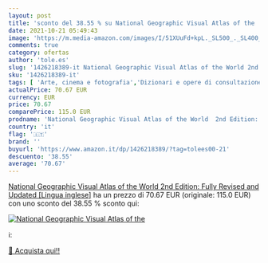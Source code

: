```yaml
---
layout: post
title: 'sconto del 38.55 % su National Geographic Visual Atlas of the   '
date: 2021-10-21 05:49:43
image: 'https://m.media-amazon.com/images/I/51XUuFd+kpL._SL500_._SL400_.jpg'
comments: true
category: ofertas
author: 'tole.es'
slug: '1426218389-it National Geographic Visual Atlas of the World 2nd Edition:...'
sku: '1426218389-it'
tags: [ 'Arte, cinema e fotografia','Dizionari e opere di consultazione','Enciclopedie e opere di consultazione','Fotografia','Fotografia naturalistica e di animali','Fotografia paesaggistica','Libri','Mappe e atlanti','Società e scienze sociali','Studi culturali e sociali','Viaggi', ]
actualPrice: 70.67 EUR
currency: EUR
price: 70.67
comparePrice: 115.0 EUR
prodname: 'National Geographic Visual Atlas of the World  2nd Edition: Fully Revised and Updated [Lingua inglese]'
country: 'it'
flag: '🇮🇹'
brand: ''
buyurl: 'https://www.amazon.it/dp/1426218389/?tag=tolees00-21'
descuento: '38.55'
average: '70.67'
---
```


[National Geographic Visual Atlas of the World  2nd Edition: Fully Revised and Updated [Lingua inglese]](https://www.amazon.it/dp/1426218389/?tag=tolees00-21) ha un prezzo di 70.67 EUR (originale: 115.0 EUR) con uno sconto del 38.55 % sconto qui:

[![National Geographic Visual Atlas of the ](https://m.media-amazon.com/images/I/51XUuFd+kpL._SL500_._SL400_.jpg)](https://www.amazon.it/dp/1426218389/?tag=tolees00-21)

ℹ️:


[🛒 Acquista qui!!](https://www.amazon.it/dp/1426218389/?tag=tolees00-21)
